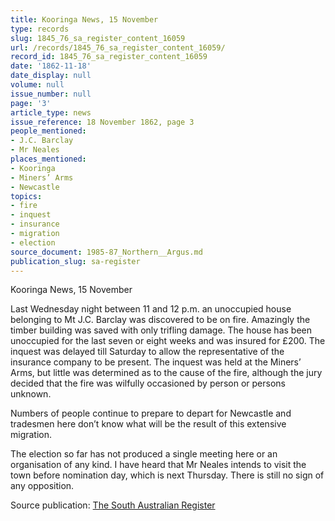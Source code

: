 ```yaml
---
title: Kooringa News, 15 November
type: records
slug: 1845_76_sa_register_content_16059
url: /records/1845_76_sa_register_content_16059/
record_id: 1845_76_sa_register_content_16059
date: '1862-11-18'
date_display: null
volume: null
issue_number: null
page: '3'
article_type: news
issue_reference: 18 November 1862, page 3
people_mentioned:
- J.C. Barclay
- Mr Neales
places_mentioned:
- Kooringa
- Miners’ Arms
- Newcastle
topics:
- fire
- inquest
- insurance
- migration
- election
source_document: 1985-87_Northern__Argus.md
publication_slug: sa-register
---
```


Kooringa News, 15 November

Last Wednesday night between 11 and 12 p.m. an unoccupied house belonging to Mt J.C. Barclay was discovered to be on fire.  Amazingly the timber building was saved with only trifling damage.  The house has been unoccupied for the last seven or eight weeks and was insured for £200.  The inquest was delayed till Saturday to allow the representative of the insurance company to be present.  The inquest was held at the Miners’ Arms, but little was determined as to the cause of the fire, although the jury decided that the fire was wilfully occasioned by person or persons unknown.

Numbers of people continue to prepare to depart for Newcastle and tradesmen here don’t know what will be the result of this extensive migration.

The election so far has not produced a single meeting here or an organisation of any kind.  I have heard that Mr Neales intends to visit the town before nomination day, which is next Thursday.  There is still no sign of any opposition.

Source publication: [The South Australian Register](/publications/sa-register/)
